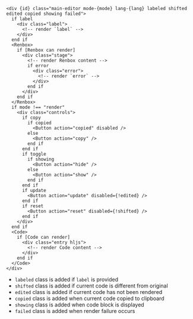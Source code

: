 
```svelte label="markup/css structure"
<div {id} class="main-editor mode-{mode} lang-{lang} labeled shifted edited copied showing failed">
  if label
    <div class="label">
      <!-- render `label` -->
    </div>
  end if
  <Renbox>
    if [Renbox can render]
      <div class="stage">
        <!-- render Renbox content -->
        if error
          <div class="error">
            <!-- render `error` -->
          </div>
        end if
      </div>
    end if
  </Renbox>
  if mode !== "render"
    <div class="controls">
      if copy
        if copied
          <Button action="copied" disabled />
        else
          <Button action="copy" />        
        end if
      end if
      if toggle
        if showing
          <Button action="hide" />        
        else
          <Button action="show" />        
        end if
      end if
      if update
        <Button action="update" disabled={!edited} />
      end if
      if reset
        <Button action="reset" disabled={!shifted} />
      end if
    </div>
  end if
  <Code>
    if [Code can render]
      <div class="entry hljs">
        <!-- render Code content -->
      </div>
    end if
  </Code>
</div>
```

- `labeled` class is added if `label` is provided
- `shifted` class is added if current code is different from original
- `edited` class is added if current code has not been rendered
- `copied` class is added when current code copied to clipboard
- `showing` class is added when code block is displayed
- `failed` class is added when render failure occurs
